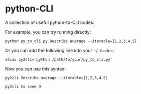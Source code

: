 # python-CLI
A collection of useful python-to-CLI codes.

For example, you can try running directly:

``python py_to_cli.py Describe average --iterable=[1,2,3,4.5]``

Or you can add the following line into your ``~/.bashrc``:

``alias py2cli='python /path/to/your/py_to_cli.py'``

Now you can use this syntax:

``py2cli Describe average --iterable=[1,2,3,4.5]``

``py2cli Is even 9 ``
